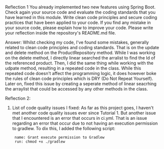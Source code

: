Reflection 1
You already implemented two new features using Spring Boot. Check again your source code and evaluate the coding standards that you have learned in this module. 
Write clean code principles and secure coding practices that have been applied to your code.  If you find any mistake in your source code, please explain how to improve your code. 
Please write your reflection inside the repository's README.md file.

Answer:
Whilst checking my code, I've found some mistakes, generally related to clean code principles and coding standards. That is on the update and delete method on the ProductRepository method. While I was working on
the delete method, I directly linear searched the arralist to find the Id of the referenced product. Then, I did the same thing while working with the udpate method, resulting in a repeated code in the class. While 
this repeated code doesn't affect the programming logic, it does however boke the rules of clean code principles which is DRY (Do Not Repeat Yourself). Later on, fixed this issue by creating a seperate method of linear
seacrhing the arraylist that could be accessed by any other methods in the class.


Reflection 2:

1. List of code quality issues I fixed:
   As far as this project goes, I haven't met another code quality issues ever since Tutorial 1. But another issue that I encountered is an error that occurs in ci.yml. That is an issue regarding an error that
   occur due to not having an execution permission to gradlew. To dix this, I added the following script:

        name: Grant execute permission to Gradlew
        run: chmod +x ./gradlew
   
   

